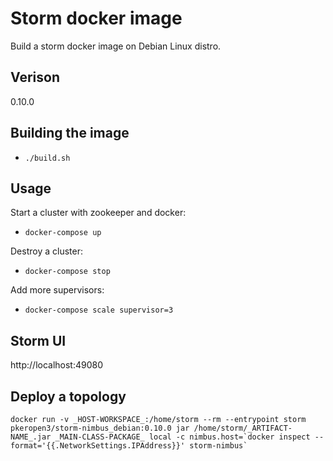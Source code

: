 # Storm docker image
Build a storm docker image on Debian Linux distro.


## Verison
0.10.0

## Building the image
- ``./build.sh``

## Usage
Start a cluster with zookeeper and docker:

- ``docker-compose up``

Destroy a cluster:

- ``docker-compose stop``

Add more supervisors:

- ``docker-compose scale supervisor=3``


## Storm UI
http://localhost:49080


## Deploy a topology

	
	docker run -v _HOST-WORKSPACE_:/home/storm --rm --entrypoint storm pkeropen3/storm-nimbus_debian:0.10.0 jar /home/storm/_ARTIFACT-NAME_.jar _MAIN-CLASS-PACKAGE_ local -c nimbus.host=`docker inspect --format='{{.NetworkSettings.IPAddress}}' storm-nimbus`
